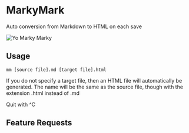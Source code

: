 MarkyMark
===

Auto conversion from Markdown to HTML on each save

![Yo Marky Marky](http://www.infamouskidd.com/wp-content/uploads/2011/12/marky-mark-e1325096787659.jpg)

Usage
---
`mm [source file].md [target file].html`

If you do not specify a target file, then an HTML file will automatically be generated. The name will be the same as the source file, though with the extension .html instead of .md

Quit with ^C

Feature Requests
---
